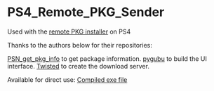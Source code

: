 # PS4_Remote_PKG_Sender
Used with the [remote PKG installer](https://github.com/flatz/ps4_remote_pkg_installer) on PS4

Thanks to the authors below for their repositories:

[PSN_get_pkg_info](https://github.com/windsurfer1122/PSN_get_pkg_info) to get package information.
[pygubu](https://github.com/alejandroautalan/pygubu) to build the UI interface.
[Twisted](https://github.com/twisted/twisted) to create the download server.

Available for direct use:
[Compiled exe file](https://github.com/TeriHsu/PS4_Remote_PKG_Sender/tree/main/dist)
